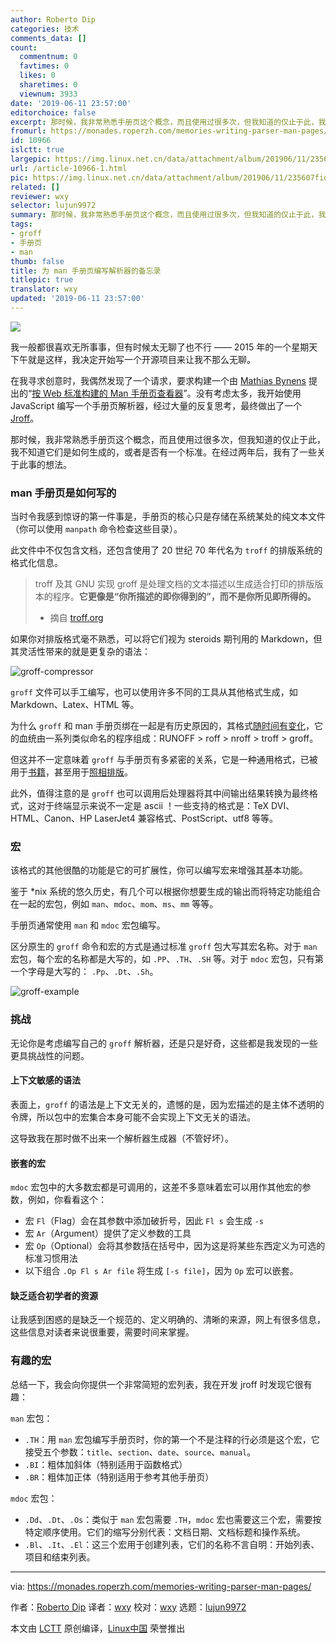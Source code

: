 ```yaml
---
author: Roberto Dip
categories: 技术
comments_data: []
count:
  commentnum: 0
  favtimes: 0
  likes: 0
  sharetimes: 0
  viewnum: 3933
date: '2019-06-11 23:57:00'
editorchoice: false
excerpt: 那时候，我非常熟悉手册页这个概念，而且使用过很多次，但我知道的仅止于此，我不知道它们是如何生成的，或者是否有一个标准。
fromurl: https://monades.roperzh.com/memories-writing-parser-man-pages/
id: 10966
islctt: true
largepic: https://img.linux.net.cn/data/attachment/album/201906/11/235607fiqfqapvpzqhh8n1.jpg
url: /article-10966-1.html
pic: https://img.linux.net.cn/data/attachment/album/201906/11/235607fiqfqapvpzqhh8n1.jpg.thumb.jpg
related: []
reviewer: wxy
selector: lujun9972
summary: 那时候，我非常熟悉手册页这个概念，而且使用过很多次，但我知道的仅止于此，我不知道它们是如何生成的，或者是否有一个标准。
tags:
- groff
- 手册页
- man
thumb: false
title: 为 man 手册页编写解析器的备忘录
titlepic: true
translator: wxy
updated: '2019-06-11 23:57:00'
---
```


![](/data/attachment/album/201906/11/235607fiqfqapvpzqhh8n1.jpg)


我一般都很喜欢无所事事，但有时候太无聊了也不行 —— 2015 年的一个星期天下午就是这样，我决定开始写一个开源项目来让我不那么无聊。


在我寻求创意时，我偶然发现了一个请求，要求构建一个由 [Mathias Bynens](https://mathiasbynens.be/) 提出的“[按 Web 标准构建的 Man 手册页查看器](https://github.com/h5bp/lazyweb-requests/issues/114)”。没有考虑太多，我开始使用 JavaScript 编写一个手册页解析器，经过大量的反复思考，最终做出了一个 [Jroff](jroff)。


那时候，我非常熟悉手册页这个概念，而且使用过很多次，但我知道的仅止于此，我不知道它们是如何生成的，或者是否有一个标准。在经过两年后，我有了一些关于此事的想法。


### man 手册页是如何写的


当时令我感到惊讶的第一件事是，手册页的核心只是存储在系统某处的纯文本文件（你可以使用 `manpath` 命令检查这些目录）。


此文件中不仅包含文档，还包含使用了 20 世纪 70 年代名为 `troff` 的排版系统的格式化信息。



> 
> troff 及其 GNU 实现 groff 是处理文档的文本描述以生成适合打印的排版版本的程序。**它更像是“你所描述的即你得到的”，而不是你所见即所得的。**
> 
> 
> * 摘自 [troff.org](https://www.troff.org/)
> 
> 
> 


如果你对排版格式毫不熟悉，可以将它们视为 steroids 期刊用的 Markdown，但其灵活性带来的就是更复杂的语法：


![groff-compressor](/data/attachment/album/201906/11/235838yi66mppqyw166gb6.gif)


`groff` 文件可以手工编写，也可以使用许多不同的工具从其他格式生成，如 Markdown、Latex、HTML 等。


为什么 `groff` 和 man 手册页绑在一起是有历史原因的，其格式[随时间有变化](https://manpages.bsd.lv/history.html)，它的血统由一系列类似命名的程序组成：RUNOFF > roff > nroff > troff > groff。


但这并不一定意味着 `groff` 与手册页有多紧密的关系，它是一种通用格式，已被用于[书籍](https://rkrishnan.org/posts/2016-03-07-how-is-gopl-typeset.html)，甚至用于[照相排版](https://en.wikipedia.org/wiki/Phototypesetting)。


此外，值得注意的是 `groff` 也可以调用后处理器将其中间输出结果转换为最终格式，这对于终端显示来说不一定是 ascii ！一些支持的格式是：TeX DVI、HTML、Canon、HP LaserJet4 兼容格式、PostScript、utf8 等等。


### 宏


该格式的其他很酷的功能是它的可扩展性，你可以编写宏来增强其基本功能。


鉴于 \*nix 系统的悠久历史，有几个可以根据你想要生成的输出而将特定功能组合在一起的宏包，例如 `man`、`mdoc`、`mom`、`ms`、`mm` 等等。


手册页通常使用 `man` 和 `mdoc` 宏包编写。


区分原生的 `groff` 命令和宏的方式是通过标准 `groff` 包大写其宏名称。对于 `man` 宏包，每个宏的名称都是大写的，如 `.PP`、`.TH`、`.SH` 等。对于 `mdoc` 宏包，只有第一个字母是大写的： `.Pp`、`.Dt`、`.Sh`。


![groff-example](/data/attachment/album/201906/11/235758n8qvnoemzjonormq.jpg)


### 挑战


无论你是考虑编写自己的 `groff` 解析器，还是只是好奇，这些都是我发现的一些更具挑战性的问题。


#### 上下文敏感的语法


表面上，`groff` 的语法是上下文无关的，遗憾的是，因为宏描述的是主体不透明的令牌，所以包中的宏集合本身可能不会实现上下文无关的语法。


这导致我在那时做不出来一个解析器生成器（不管好坏）。


#### 嵌套的宏


`mdoc` 宏包中的大多数宏都是可调用的，这差不多意味着宏可以用作其他宏的参数，例如，你看看这个：


* 宏 `Fl`（Flag）会在其参数中添加破折号，因此 `Fl s` 会生成 `-s`
* 宏 `Ar`（Argument）提供了定义参数的工具
* 宏 `Op`（Optional）会将其参数括在括号中，因为这是将某些东西定义为可选的标准习惯用法
* 以下组合 `.Op Fl s Ar file` 将生成 `[-s file]`，因为 `Op` 宏可以嵌套。


#### 缺乏适合初学者的资源


让我感到困惑的是缺乏一个规范的、定义明确的、清晰的来源，网上有很多信息，这些信息对读者来说很重要，需要时间来掌握。


### 有趣的宏


总结一下，我会向你提供一个非常简短的宏列表，我在开发 jroff 时发现它很有趣：


`man` 宏包：


* `.TH`：用 `man` 宏包编写手册页时，你的第一个不是注释的行必须是这个宏，它接受五个参数：`title`、`section`、`date`、`source`、`manual`。
* `.BI`：粗体加斜体（特别适用于函数格式）
* `.BR`：粗体加正体（特别适用于参考其他手册页）


`mdoc` 宏包：


* `.Dd`、`.Dt`、`.Os`：类似于 `man` 宏包需要 `.TH`，`mdoc` 宏也需要这三个宏，需要按特定顺序使用。它们的缩写分别代表：文档日期、文档标题和操作系统。
* `.Bl`、`.It`、`.El`：这三个宏用于创建列表，它们的名称不言自明：开始列表、项目和结束列表。




---


via: <https://monades.roperzh.com/memories-writing-parser-man-pages/>


作者：[Roberto Dip](https://monades.roperzh.com) 译者：[wxy](https://github.com/wxy) 校对：[wxy](https://github.com/wxy) 选题：[lujun9972](https://github.com/lujun9972)


本文由 [LCTT](https://github.com/LCTT/TranslateProject) 原创编译，[Linux中国](https://linux.cn/) 荣誉推出